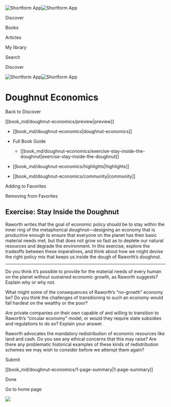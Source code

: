 ![Shortform App](/img/logo.36a2399e.svg)![Shortform App](/img/logo-dark.70c1b072.svg)

Discover

Books

Articles

My library

Search

Discover

![Shortform App](/img/logo.36a2399e.svg)![Shortform App](/img/logo-dark.70c1b072.svg)

# Doughnut Economics

Back to Discover

[[book_md/doughnut-economics/preview|preview]]

  * [[book_md/doughnut-economics|doughnut-economics]]
  * Full Book Guide

    * [[book_md/doughnut-economics/exercise-stay-inside-the-doughnut|exercise-stay-inside-the-doughnut]]
  * [[book_md/doughnut-economics/highlights|highlights]]
  * [[book_md/doughnut-economics/community|community]]



Adding to Favorites 

Removing from Favorites 

## Exercise: Stay Inside the Doughnut

Raworth writes that the goal of economic policy should be to stay within the inner ring of the metaphorical doughnut—designing an economy that is productive enough to ensure that everyone on the planet has their basic material needs met, but that does not grow so fast as to deplete our natural resources and degrade the environment. In this exercise, explore the tradeoffs between these imperatives, and think about how we might devise the right policy mix that keeps us inside the dough of Raworth’s doughnut.

* * *

Do you think it’s possible to provide for the material needs of every human on the planet _without_ sustained economic growth, as Raworth suggests? Explain why or why not.

What might some of the consequences of Raworth’s “no-growth” economy be? Do you think the challenges of transitioning to such an economy would fall hardest on the wealthy or the poor?

Are private companies on their own capable of and willing to transition to Raworth’s “circular economy” model, or would they require state subsidies and regulations to do so? Explain your answer.

Raworth advocates the mandatory redistribution of economic resources like land and cash. Do you see any ethical concerns that this may raise? Are there any problematic historical examples of these kinds of redistribution schemes we may wish to consider before we attempt them again?

Submit 

[[book_md/doughnut-economics/1-page-summary|1-page-summary]]

Done

Go to home page 

![](https://bat.bing.com/action/0?ti=56018282&Ver=2&mid=5866925c-68da-4c49-be75-f371a1c6b018&sid=49fff5b0636c11eeb9c611038afc8668&vid=4a005010636c11ee80c703d4c4a7acd5&vids=0&msclkid=N&pi=0&lg=en-US&sw=800&sh=600&sc=24&nwd=1&tl=Shortform%20%7C%20Book&p=https%3A%2F%2Fwww.shortform.com%2Fapp%2Fbook%2Fdoughnut-economics%2Fexercise-stay-inside-the-doughnut&r=&lt=699&evt=pageLoad&sv=1&rn=131148)
